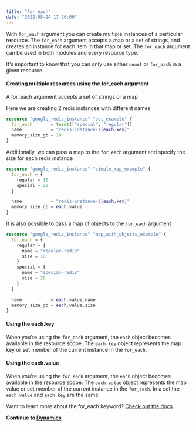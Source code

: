 ```yaml
---
title: "For_each"
date: "2022-08-24 17:26:00"
---
```

With `for_each` argument you can create multiple instances of a particular resource.
The `for_each` argument accepts a map or a set of strings, and creates an instance for each item in that map or set.
The `for_each` argument can be used in both modules and every resource type.


It's important to know that you can only use either `count` or `for_each` in a given resource.


#### Creating multiple resources using the for_each argument

A for_each argument accepts a set of strings or a map

Here we are creating 2 redis instances with different names
```terraform
resource "google_redis_instance" "set_example" {
  for_each       = toset(["special", "regular"])
  name           = "redis-instance-${each.key}"
  memory_size_gb = 10
}
```

Additionally, we can pass a map to the `for_each` argument and specify the size for each redis instance
```terraform
resource "google_redis_instance" "simple_map_example" {
  for_each = {
    regular = 10
    special = 20
  }

  name           = "redis-instance-${each.key}"
  memory_size_gb = each.value
}
```

It is also possible to pass a map of objects to the `for_each` argument
```terraform
resource "google_redis_instance" "map_with_objects_example" {
  for_each = {
    regular = {
      name = "regular-redis"
      size = 10
    }
    special = {
      name = "special-redis"
      size = 20
    }
  }

  name           = each.value.name
  memory_size_gb = each.value.size
}
```


#### Using the each.key
When you're using the `for_each` argument, the `each` object becomes available in the resource scope. 
The `each.key` object represents the map key or set member of the current instance in the `for_each`. 

#### Using the each.value

When you're using the `for_each` argument, the `each` object becomes available in the resource scope. 
The `each.value` object represents the map value or set member of the current instance in the `for_each`. 
In a set the `each.value` and `each.key` are the same

Want to learn more about the for_each keyword? [Check out the docs](https://www.terraform.io/language/meta-arguments/for_each).

**Continue to [Dynamics](../dynamics)**
